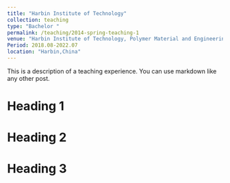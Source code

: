 ```yaml
---
title: "Harbin Institute of Technology"
collection: teaching
type: "Bachelor "
permalink: /teaching/2014-spring-teaching-1
venue: "Harbin Institute of Technology, Polymer Material and Engineering"
Period: 2018.08-2022.07
location: "Harbin,China"
---
```


This is a description of a teaching experience. You can use markdown like any other post.

Heading 1
======

Heading 2
======

Heading 3
======
